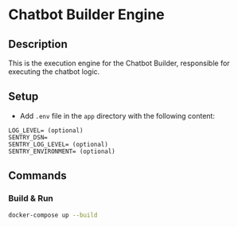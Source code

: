 # Chatbot Builder Engine

## Description

This is the execution engine for the Chatbot Builder, responsible for executing the chatbot logic.

## Setup

- Add `.env` file in the `app` directory with the following content:

```env
LOG_LEVEL= (optional)
SENTRY_DSN=
SENTRY_LOG_LEVEL= (optional)
SENTRY_ENVIRONMENT= (optional)
```

## Commands

### Build & Run

```bash
docker-compose up --build
```
